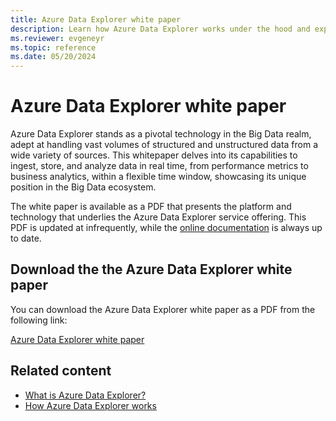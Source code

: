 ```yaml
---
title: Azure Data Explorer white paper
description: Learn how Azure Data Explorer works under the hood and explore its powerful features for big data processing and analytics.
ms.reviewer: evgeneyr
ms.topic: reference
ms.date: 05/20/2024
---
```


# Azure Data Explorer white paper

Azure Data Explorer stands as a pivotal technology in the Big Data realm, adept at handling vast volumes of structured and unstructured data from a wide variety of sources. This whitepaper delves into its capabilities to ingest, store, and analyze data in real time, from performance metrics to business analytics, within a flexible time window, showcasing its unique position in the Big Data ecosystem.

The white paper is available as a PDF that presents the platform and technology that underlies the Azure Data Explorer service offering. This PDF is updated at infrequently, while the [online documentation](https://learn.microsoft.com/azure/data-explorer/) is always up to date.

## Download the the Azure Data Explorer white paper

You can download the Azure Data Explorer white paper as a PDF from the following link:

[Azure Data Explorer white paper](https://aka.ms/adx.techwhitepaper)

## Related content

* [What is Azure Data Explorer?](data-explorer-overview.md)
* [How Azure Data Explorer works](how-it-works.md)
